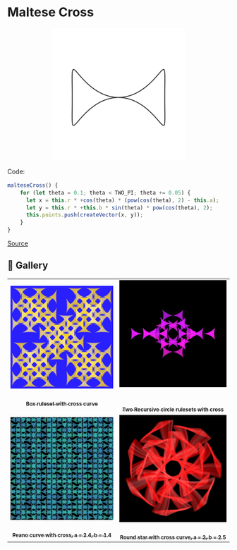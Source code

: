 # Maltese Cross

<p align="center"><img src="assets/shape_images/cross.jpg" alt="maltese cross" width="300px"></p>

Code:

```JavaScript
malteseCross() {
    for (let theta = 0.1; theta < TWO_PI; theta += 0.05) {
      let x = this.r * +cos(theta) * (pow(cos(theta), 2) - this.a);
      let y = this.r * +this.b * sin(theta) * pow(cos(theta), 2);
      this.points.push(createVector(x, y));
    }
}
```

[Source](https://mathcurve.com/courbes2d.gb/croixdemalte/croixdemalte.shtml)

## 🌄 Gallery

<!-- IMAGE-LIST:START - Do not remove or modify this section -->
<!-- prettier-ignore-start -->
<!-- markdownlint-disable -->
<table>
  <tbody>
   <tr>
     <td align="center"><a href=""> <img class="img" src="assets/box-cross.jpg" alt="Box ruleset with cross curve" style="vertical-align:top;" width="500" /><br /><sub><b><br/>Box ruleset with cross curve</b></sub></a></td>
     <td align="center"><a href=""> <img class="img" src="assets/recursive-circles-cross.jpg" alt="Recursive circles with cross" style=" display: block;
    margin-left: auto;
    margin-right: auto;" width="500" /><br /><sub><b><br/>Two Recursive circle rulesets with cross</b></sub></a></td>
    </tr>
    <tr>
     <td align="center"><a href=""> <img class="img" src="assets/peano-curve-cross.jpg" alt="Peano curve with cross" style="vertical-align:top;" width="500" /><br /><sub><b><br/>Peano curve with cross, a = 2.4, b = 1.4</b></sub></a></td>
    <td align="center"><a href=""> <img class="img" src="assets/rounded-star-cross.jpg" alt="Round star with cross curve" style="vertical-align:top;" width="500" /><br /><sub><b><br/>Round star with cross curve, a = 2, b = 2.5</b></sub></a></td>
 </tbody>
</table>

<!-- markdownlint-restore -->
<!-- prettier-ignore-end -->

<!-- IMAGE-LIST:END -->
